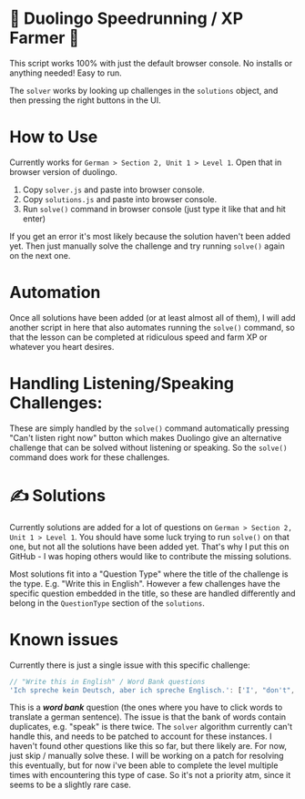 # 🦜 Duolingo Speedrunning / XP Farmer 🌾
This script works 100% with just the default browser console. No installs or anything needed! Easy to run.

The `solver` works by looking up challenges in the `solutions` object, and then pressing the right buttons in the UI.

# How to Use
Currently works for `German > Section 2, Unit 1 > Level 1`. Open that in browser version of duolingo.

1. Copy `solver.js` and paste into browser console.
2. Copy `solutions.js` and paste into browser console.
3. Run `solve()` command in browser console (just type it like that and hit enter)

If you get an error it's most likely because the solution haven't been added yet. Then just manually solve the challenge and try running `solve()` again on the next one.

# Automation
Once all solutions have been added (or at least almost all of them), I will add another script in here that also automates running the `solve()` command, so that the lesson can be completed at ridiculous speed and farm XP or whatever you heart desires.

# Handling Listening/Speaking Challenges:
These are simply handled by the `solve()` command automatically pressing "Can't listen right now" button which makes Duolingo give an alternative challenge that can be solved without listening or speaking. So the `solve()` command does work for these challenges.

# ✍️ Solutions
Currently solutions are added for a lot of questions on `German > Section 2, Unit 1 > Level 1`. You should have some luck trying to run `solve()` on that one, but not all the solutions have been added yet. That's why I put this on GitHub - I was hoping others would like to contribute the missing solutions.

Most solutions fit into a "Question Type" where the title of the challenge is the type. E.g. "Write this in English".
However a few challenges have the specific question embedded in the title, so these are handled differently and belong in the `QuestionType` section of the `solutions`.

# Known issues
Currently there is just a single issue with this specific challenge:
```js
// "Write this in English" / Word Bank questions
'Ich spreche kein Deutsch, aber ich spreche Englisch.': ['I', "don't", 'speak', 'German', 'but', 'I', 'speak', 'English'],
```
This is a ***word bank*** question (the ones where you have to click words to translate a german sentence). The issue is that the bank of words contain duplicates, e.g. "speak" is there twice. The `solver` algorithm currently can't handle this, and needs to be patched to account for these instances. I haven't found other questions like this so far, but there likely are. For now, just skip / manually solve these. I will be working on a patch for resolving this eventually, but for now i've been able to complete the level multiple times with encountering this type of case. So it's not a priority atm, since it seems to be a slightly rare case.
